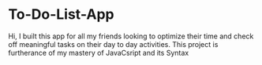 # To-Do-List-App
Hi, I built this app for all my friends looking to optimize their time and check off meaningful  tasks on their day to day activities. This project is furtherance of my mastery of JavaCsript and its Syntax
